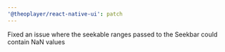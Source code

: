```yaml
---
'@theoplayer/react-native-ui': patch
---
```


Fixed an issue where the seekable ranges passed to the Seekbar could contain NaN values
